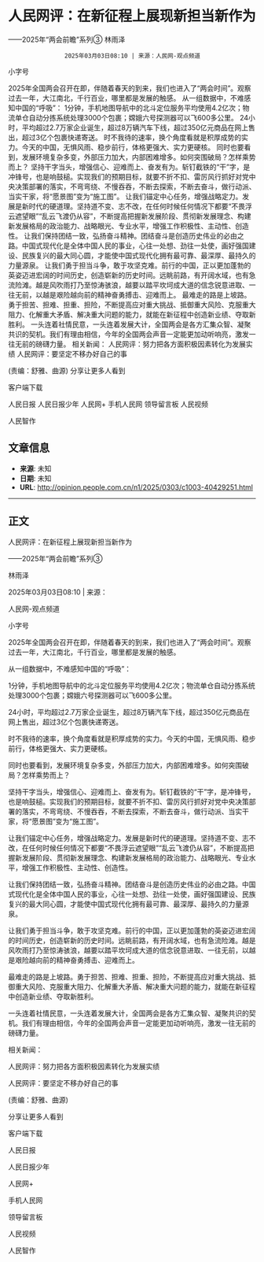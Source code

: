 # 人民网评：在新征程上展现新担当新作为
——2025年“两会前瞻”系列③
林雨泽


					2025年03月03日08:10 | 来源：人民网-观点频道


小字号





2025年全国两会召开在即，伴随着春天的到来，我们也进入了“两会时间”。观察过去一年，大江南北，千行百业，哪里都是发展的触感。
从一组数据中，不难感知中国的“呼吸”：
1分钟，手机地图导航中的北斗定位服务平均使用4.2亿次；物流单仓自动分拣系统处理3000个包裹；嫦娥六号探测器可以飞600多公里。
24小时，平均超过2.7万家企业诞生，超过8万辆汽车下线，超过350亿元商品在网上售出，超过3亿个包裹快递寄送。
时不我待的速率，换个角度看就是积厚成势的实力。今天的中国，无惧风雨、稳步前行，体格更强大、实力更硬核。
同时也要看到，发展环境复杂多变，外部压力加大，内部困难增多。如何突围破局？怎样乘势而上？
坚持干字当头，增强信心、迎难而上、奋发有为。斩钉截铁的“干”字，是冲锋号，也是响鼓槌。实现我们的预期目标，就要不折不扣、雷厉风行抓好对党中央决策部署的落实，不弯弯绕、不慢吞吞，不断去探索，不断去奋斗，做行动派、当实干家，将“愿景图”变为“施工图”。
让我们锚定中心任务，增强战略定力。发展是新时代的硬道理。坚持道不变、志不改，在任何时候任何情况下都要“不畏浮云遮望眼”“乱云飞渡仍从容”，不断提高把握新发展阶段、贯彻新发展理念、构建新发展格局的政治能力、战略眼光、专业水平，增强工作积极性、主动性、创造性。
让我们保持团结一致，弘扬奋斗精神。团结奋斗是创造历史伟业的必由之路。中国式现代化是全体中国人民的事业，心往一处想、劲往一处使，画好强国建设、民族复兴的最大同心圆，才能使中国式现代化拥有最可靠、最深厚、最持久的力量源泉。
让我们勇于担当斗争，敢于攻坚克难。前行的中国，正以更加蓬勃的英姿迈进宏阔的时间历史，创造崭新的历史时间。远眺前路，有开阔水域，也有急流险滩。越是风吹雨打乃至惊涛骇浪，越要以踏平坎坷成大道的信念锐意进取、一往无前，以越是艰险越向前的精神奋勇搏击、迎难而上。
最难走的路是上坡路。勇于担苦、担难、担重、担险，不断提高应对重大挑战、抵御重大风险、克服重大阻力、化解重大矛盾、解决重大问题的能力，就能在新征程中创造新业绩、夺取新胜利。
一头连着社情民意，一头连着发展大计，全国两会是各方汇集众智、凝聚共识的契机。我们有理由相信，今年的全国两会声音一定能更加动听响亮，激发一往无前的磅礴力量。
相关新闻：
人民网评：努力把各方面积极因素转化为发展实绩
人民网评：要坚定不移办好自己的事

(责编：舒雅、曲源)
分享让更多人看到  


客户端下载

人民日报
人民日报少年
人民网+
手机人民网
领导留言板
人民视频

人民智作

## 文章信息

- **来源**: 未知
- **日期**: 未知
- **URL**: http://opinion.people.com.cn/n1/2025/0303/c1003-40429251.html

---

## 正文

人民网评：在新征程上展现新担当新作为

——2025年“两会前瞻”系列③

林雨泽

2025年03月03日08:10 | 来源：

人民网-观点频道

小字号

2025年全国两会召开在即，伴随着春天的到来，我们也进入了“两会时间”。观察过去一年，大江南北，千行百业，哪里都是发展的触感。

从一组数据中，不难感知中国的“呼吸”：

1分钟，手机地图导航中的北斗定位服务平均使用4.2亿次；物流单仓自动分拣系统处理3000个包裹；嫦娥六号探测器可以飞600多公里。

24小时，平均超过2.7万家企业诞生，超过8万辆汽车下线，超过350亿元商品在网上售出，超过3亿个包裹快递寄送。

时不我待的速率，换个角度看就是积厚成势的实力。今天的中国，无惧风雨、稳步前行，体格更强大、实力更硬核。

同时也要看到，发展环境复杂多变，外部压力加大，内部困难增多。如何突围破局？怎样乘势而上？

坚持干字当头，增强信心、迎难而上、奋发有为。斩钉截铁的“干”字，是冲锋号，也是响鼓槌。实现我们的预期目标，就要不折不扣、雷厉风行抓好对党中央决策部署的落实，不弯弯绕、不慢吞吞，不断去探索，不断去奋斗，做行动派、当实干家，将“愿景图”变为“施工图”。

让我们锚定中心任务，增强战略定力。发展是新时代的硬道理。坚持道不变、志不改，在任何时候任何情况下都要“不畏浮云遮望眼”“乱云飞渡仍从容”，不断提高把握新发展阶段、贯彻新发展理念、构建新发展格局的政治能力、战略眼光、专业水平，增强工作积极性、主动性、创造性。

让我们保持团结一致，弘扬奋斗精神。团结奋斗是创造历史伟业的必由之路。中国式现代化是全体中国人民的事业，心往一处想、劲往一处使，画好强国建设、民族复兴的最大同心圆，才能使中国式现代化拥有最可靠、最深厚、最持久的力量源泉。

让我们勇于担当斗争，敢于攻坚克难。前行的中国，正以更加蓬勃的英姿迈进宏阔的时间历史，创造崭新的历史时间。远眺前路，有开阔水域，也有急流险滩。越是风吹雨打乃至惊涛骇浪，越要以踏平坎坷成大道的信念锐意进取、一往无前，以越是艰险越向前的精神奋勇搏击、迎难而上。

最难走的路是上坡路。勇于担苦、担难、担重、担险，不断提高应对重大挑战、抵御重大风险、克服重大阻力、化解重大矛盾、解决重大问题的能力，就能在新征程中创造新业绩、夺取新胜利。

一头连着社情民意，一头连着发展大计，全国两会是各方汇集众智、凝聚共识的契机。我们有理由相信，今年的全国两会声音一定能更加动听响亮，激发一往无前的磅礴力量。

相关新闻：

人民网评：努力把各方面积极因素转化为发展实绩

人民网评：要坚定不移办好自己的事

(责编：舒雅、曲源)

分享让更多人看到

客户端下载

人民日报

人民日报少年

人民网+

手机人民网

领导留言板

人民视频

人民智作

